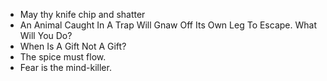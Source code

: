 - May thy knife chip and shatter
- An Animal Caught In A Trap Will Gnaw Off Its Own Leg To Escape. What Will You Do?
- When Is A Gift Not A Gift?
- The spice must flow.
- Fear is the mind-killer.
